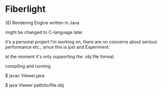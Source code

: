 # Fiberlight
3D Rendering Engine written in Java

might be changed to C-language later

it's a personal project I'm working on, there are no concerns about serious performance etc., since this is just and Experiment.

at the moment it's only supporting the .obj file format.

compiling and running

  $ javac Viewer.java
  
  $ java Viewer path/to/file.obj
